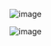 ![image](https://github.com/user-attachments/assets/751f065c-3778-4105-bf90-eba582e104cb)

![image](https://github.com/user-attachments/assets/210a4f1d-cc27-4c79-bc6a-90fc53e81f1f)
